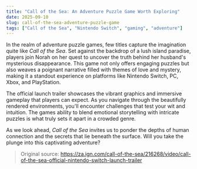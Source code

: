 ```yaml
---
title: "Call of the Sea: An Adventure Puzzle Game Worth Exploring"
date: 2025-09-10
slug: call-of-the-sea-adventure-puzzle-game
tags: ["Call of the Sea", "Nintendo Switch", "gaming", "adventure"]
---
```


In the realm of adventure puzzle games, few titles capture the imagination quite like *Call of the Sea*. Set against the backdrop of a lush island paradise, players join Norah on her quest to uncover the truth behind her husband's mysterious disappearance. This game not only offers engaging puzzles but also weaves a poignant narrative filled with themes of love and mystery, making it a standout experience on platforms like Nintendo Switch, PC, Xbox, and PlayStation.

The official launch trailer showcases the vibrant graphics and immersive gameplay that players can expect. As you navigate through the beautifully rendered environments, you'll encounter challenges that test your wit and intuition. The games ability to blend emotional storytelling with intricate puzzles is what truly sets it apart in a crowded genre.

As we look ahead, *Call of the Sea* invites us to ponder the depths of human connection and the secrets that lie beneath the surface. Will you take the plunge into this captivating adventure? 

> Original source: https://za.ign.com/call-of-the-sea/216268/video/call-of-the-sea-official-nintendo-switch-launch-trailer